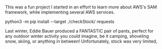 This was a fun project I started in an effort to learn more about AWS's SAM framework, while implementing several AWS services.

python3 -m pip install --target ./checkStock/ requests

Last winter, Eddie Bauer produced a FANTASTIC pair of pants, perfect for any outdoor winter activity you could imagine, be it camping, shoveling snow, skiing, or anything in between! Unfortunately, stock was very limited,
